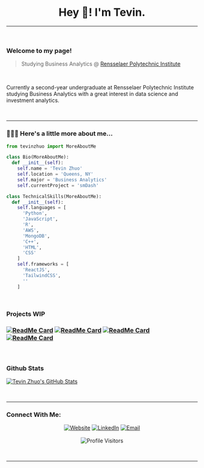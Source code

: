 <h1 align="center">Hey 👋! I'm Tevin.</h1>

<hr/>
<br/>

<h3>Welcome to my page!</h3>

> Studying Business Analytics @ [Rensselaer Polytechnic Institute](https://www.linkedin.com/in/tevin-zhuo-b61711207/)

<br/>
<div>
 <p>
  Currently a second-year undergraduate at Rensselaer Polytechnic Institute studying Business Analytics with a great interest in data science and investment analytics.
 </p>
</div>

<br/>
<hr/>

<h3>👨🏻‍💻 Here's a little more about me...</h3>

```python
from tevinzhuo import MoreAboutMe

class Bio(MoreAboutMe):
  def __init__(self):
    self.name = 'Tevin Zhuo'
    self.location = 'Queens, NY'
    self.major = 'Business Analytics'
    self.currentProject = 'smDash'

class TechnicalSkills(MoreAboutMe):
  def __init__(self):
    self.languages = [
      'Python',
      'JavaScript',
      'R',
      'AWS',
      'MongoDB',
      'C++',
      'HTML',
      'CSS'
    ]
    self.frameworks = [
      'ReactJS',
      'TailwindCSS',
      ''
    ]


```

<br/>
<h3>Projects WIP<h3/>


[![ReadMe Card](https://github-readme-stats.vercel.app/api/pin/?username=teazhi&repo=SocialNTW&show_owner=true)](https://github.com/teazhi/SocialNTW)
[![ReadMe Card](https://github-readme-stats.vercel.app/api/pin/?username=teazhi&repo=VirtualVNDR&show_owner=true)](https://github.com/teazhi/VirtualVNDR)
[![ReadMe Card](https://github-readme-stats.vercel.app/api/pin/?username=teazhi&repo=UniOnABudget&show_owner=true)](https://github.com/teazhi/UniOnABudget)
[![ReadMe Card](https://github-readme-stats.vercel.app/api/pin/?username=teazhi&repo=ClinicWebsite&show_owner=true)](https://github.com/teazhi/ClinicWebsite)

 
<br/>
 
<h3>Github Stats</h3>

[![Tevin Zhuo's GitHub Stats](https://github-readme-stats.vercel.app/api?username=teazhi&show_icons=true&count_private=true)](https://github.com/teazhi)

<br/>
<hr/>
  
<h3>Connect With Me:</h3>
<p align="center">
<a href="https://www.google.com" target="_blank"><img alt="Website" src="https://img.shields.io/badge/Website-WIP-blue?style=flat&logo=google-chrome"></a>
<a href="https://www.linkedin.com/in/tevinzhuo/" target="_blank"><img alt="LinkedIn" src="https://img.shields.io/badge/LinkedIn-@tevinzhuo-blue?style=flat&logo=linkedin"></a>
<a href="mailto:zhuot03@gmail.com"><img alt="Email" src="https://img.shields.io/badge/Email-zhuot03@gmail.com-blue?style=flat&logo=gmail"></a>
<br/><br/>
<img alt="Profile Visitors" src="https://visitor-badge.laobi.icu/badge?page_id=teazhi.teazhi">
</p>

<br/>
<hr/>
